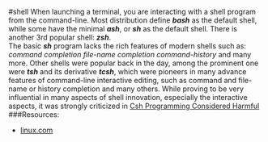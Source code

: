 #shell
When launching a terminal, you are interacting with a shell program from the command-line. Most distribution define ***bash*** as the default shell, while some have the minimal ***ash***, or ***sh*** as the default shell. There is another 3rd popular shell: ***zsh***.
<br>
The basic ***sh*** program lacks the rich features of modern shells such as: *command completion* *file-name completion* *command-history* and many more.
Other shells were popular back in the day, among the prominent one were ***tsh*** and its derivative ***tcsh***, which were pioneers in many advance features of command-line interactive editing, such as command and file-name or history completion and many others. While proving to be very influential in many aspects of shell innovation, especially the interactive aspects, it was strongly criticized in [Csh Programming Considered Harmful](http://www.faqs.org/faqs/unix-faq/shell/csh-whynot/)
###Resources:

* [linux.com](https://www.kernel.org/)
